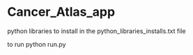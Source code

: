 # Cancer_Atlas_app

python libraries to install in the python_libraries_installs.txt file

to run
python run.py  

